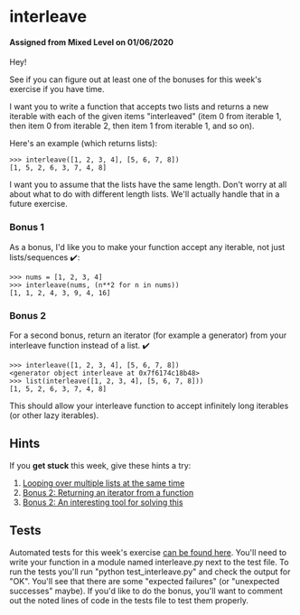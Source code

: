 # interleave
#### Assigned from Mixed Level on 01/06/2020

Hey!

See if you can figure out at least one of the bonuses for this week's exercise if you have time.

I want you to write a function that accepts two lists and returns a new iterable with each of the given items "interleaved" (item 0 from iterable 1, then item 0 from iterable 2, then item 1 from iterable 1, and so on).

Here's an example (which returns lists):
```
>>> interleave([1, 2, 3, 4], [5, 6, 7, 8])
[1, 5, 2, 6, 3, 7, 4, 8]
```
I want you to assume that the lists have the same length. Don't worry at all about what to do with different length lists. We'll actually handle that in a future exercise.

### Bonus 1

As a bonus, I'd like you to make your function accept any iterable, not just lists/sequences ✔️:
```
>>> nums = [1, 2, 3, 4]
>>> interleave(nums, (n**2 for n in nums))
[1, 1, 2, 4, 3, 9, 4, 16]
```
### Bonus 2

For a second bonus, return an iterator (for example a generator) from your interleave function instead of a list. ✔️
```
>>> interleave([1, 2, 3, 4], [5, 6, 7, 8])
<generator object interleave at 0x7f6174c18b48>
>>> list(interleave([1, 2, 3, 4], [5, 6, 7, 8]))
[1, 5, 2, 6, 3, 7, 4, 8]
```
This should allow your interleave function to accept infinitely long iterables (or other lazy iterables).

## Hints

If you **get stuck** this week, give these hints a try:

1. [Looping over multiple lists at the same time](https://treyhunner.com/2016/04/how-to-loop-with-indexes-in-python/#What_if_we_need_to_loop_over_multiple_things?)
2. [Bonus 2: Returning an iterator from a function](https://treyhunner.com/2018/06/how-to-make-an-iterator-in-python/#Generators:_the_easy_way_to_make_an_iterator)
3. [Bonus 2: An interesting tool for solving this](https://docs.python.org/2/library/itertools.html#itertools.chain.from_iterable)

## Tests

Automated tests for this week's exercise [can be found here](https://www.pythonmorsels.com/exercises/d2b9aaca98d845ccaf9905825955e473/tests/). You'll need to write your function in a module named interleave.py next to the test file. To run the tests you'll run "python test_interleave.py" and check the output for "OK". You'll see that there are some "expected failures" (or "unexpected successes" maybe). If you'd like to do the bonus, you'll want to comment out the noted lines of code in the tests file to test them properly.
